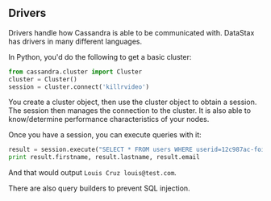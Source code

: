 ## Drivers

Drivers handle how Cassandra is able to be communicated with.
DataStax has drivers in many different languages.

In Python, you'd do the following to get a basic cluster:

```python
from cassandra.cluster import Cluster
cluster = Cluster()
session = cluster.connect('killrvideo')
```

You create a cluster object, then use the cluster object to obtain a session.
The session then manages the connection to the cluster.
It is also able to know/determine performance characteristics of your nodes.

Once you have a session, you can execute queries with it:

```python
result = session.execute("SELECT * FROM users WHERE userid=12c987ac-foij-woij-foij-36478762k")[0]
print result.firstname, result.lastname, result.email
```

And that would output `Louis Cruz louis@test.com`.

There are also query builders to prevent SQL injection.
